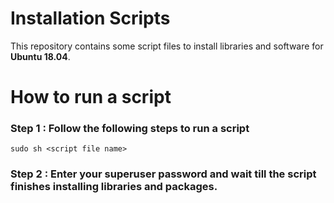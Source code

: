 # Installation Scripts

This repository contains some script files to install libraries and software for  **Ubuntu 18.04**.

# How to run a script
### Step 1 : Follow the following steps to run a script

    sudo sh <script file name>

### Step 2 : Enter your superuser password and wait till the script finishes installing libraries and packages.
